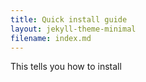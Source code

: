 ```yaml
---
title: Quick install guide
layout: jekyll-theme-minimal
filename: index.md
--- 
```


This tells you how to install
